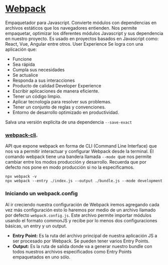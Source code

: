 # [Webpack](https://webpack.js.org/)
Empaquetador para Javascript. Convierte módulos con dependencias en archivos estáticos que los navegadores entienden.
Nos permite empaquetar, optimizar los diferentes módulos Javascript y sus dependencia en nuestro proyecto. Es usado en proyectos basados en Javascript como: React, Vue, Angular entre otros.
User Experience
Se logra con una aplicación que:
* Funcione
* Sea rápida
* Cumpla sus necesidades
* Se actualice
* Responda a sus interacciones
* Producto de calidad
Developer Experience
* Escribir aplicaciones de manera eficiente.
* Tener un código limpio.
* Aplicar tecnología para resolver sus problemas.
* Tener un conjunto de reglas y convenciones.
* Entorno de desarrollo optimizado en productividad.

Salva una versión explicita de una dependencia `--save-exact`

### [webpack-cli](https://webpack.js.org/api/cli/).
API que expone webpack en forma de CLI (Command Line Interface) que nos va a permitir interactuar y configurar Webpack desde la terminal.
El comando webpack tiene una bandera llamada `--mode `que nos permite cambiar entre los modos producción y desarrollo. Recuerda que por defecto nos pone en modo producción si no la especificamos.

```
npx webpack -v
npx webpack --entry ./index.js --output ./bundle.js --mode development
```

### Iniciando un webpack.config
Al ir creciendo nuestra configuración de Webpack iremos agregando cada vez más configuración esto lo haremos por medio de un archivo llamado por defecto `webpack.config.js`.
Este archivo permite importar módulos usando el formato commonJS y recibe por lo menos dos configuraciones básicas, un entry y un output.
* **Entry Point:** Es la ruta del archivo principal de nuestra aplicación JS a ser procesado por Webpack. Se pueden tener varios Entry Points.
* **Output:** Es la ruta de salida donde va a generar nuestro bundle con todos nuestros archivos especificados como Entry Points empaquetados en uno sólo.
